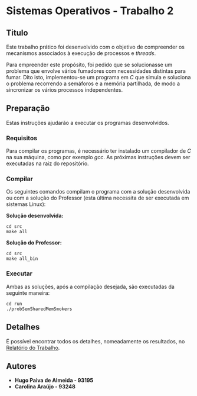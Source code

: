 # Sistemas Operativos - Trabalho 2

## Titulo

Este trabalho prático foi desenvolvido com o objetivo de compreender os mecanismos associados à execução de processos e *threads*. 

Para empreender este propósito, foi pedido que se solucionasse um problema que envolve vários fumadores com necessidades distintas para fumar. Dito isto, implementou-se um programa em *C* que simula e soluciona o problema recorrendo a semáforos e a memória partilhada, de modo a sincronizar os vários processos independentes.

##  Preparação
Estas instruções ajudarão a executar os programas desenvolvidos.

### Requisitos
Para compilar os programas, é necessário ter instalado um compilador de *C* na sua máquina, como por exemplo *gcc*. 
As próximas instruções devem ser executadas na raiz do repositório.

### Compilar
Os seguintes comandos compilam o programa com a solução desenvolvida ou com a solução do Professor (esta última necessita de ser executada em sistemas Linux):

**Solução desenvolvida:**
```
cd src 
make all
```

**Solução do Professor:**
```
cd src 
make all_bin
```

### Executar
Ambas as soluções, após a compilação desejada, são executadas da seguinte maneira:
```
cd run
./probSemSharedMemSmokers
```

## Detalhes

É possível encontrar todos os detalhes, nomeadamente os resultados, no [Relatório do Trabalho](/relatorio/SO_Report_2.pdf).

## Autores

 - **Hugo Paiva de Almeida - 93195**
 - **Carolina Araújo - 93248**
